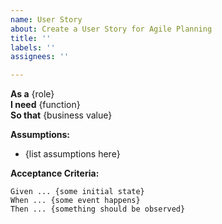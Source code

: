 ```yaml
---
name: User Story
about: Create a User Story for Agile Planning
title: ''
labels: ''
assignees: ''

---
```


**As a** {role}   
**I need** {function}   
**So that** {business value}  

**Assumptions:** 

* {list assumptions here}

**Acceptance Criteria:**

```
Given ... {some initial state}
When ... {some event happens}
Then ... {something should be observed}
```
